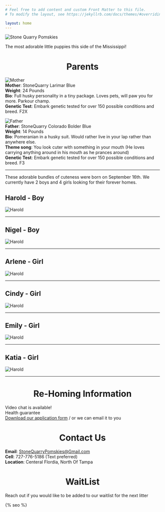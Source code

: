 ```yaml
---
# Feel free to add content and custom Front Matter to this file.
# To modify the layout, see https://jekyllrb.com/docs/themes/#overriding-theme-defaults

layout: home
---
```

![Stone Quarry Pomskies](/assets/main/pebs-banner-cropped.jpg)

The most adorable little puppies this side of the Mississippi! 

<h1 style="text-align: center;">
Parents
</h1>

![Mother](/assets/main/pebs-mother.jpg)  
**Mother**: StoneQuarry Larimar Blue  
**Weight**: 24 Pounds  
**Bio**: Full husky personality in a tiny package. Loves pets, will paw you for more. Parkour champ.  
**Genetic Test**: Embark genetic tested for over 150 possible conditions and breed. F2X  

![Father](/assets/main/bolder-father.jpg)  
**Father**: StoneQuarry Colorado Bolder Blue  
**Weight**: 14 Pounds  
**Bio**: Pomeranian in a husky suit. Would rather live in your lap rather than anywhere else.  
**Theme song**: You look cuter with something in your mouth (He loves carrying anything around in his mouth as he prances around)    
**Genetic Test**: Embark genetic tested for over 150 possible conditions and breed. F3  

---

These adorable bundles of cuteness were born on September 16th. We currently have 2 boys and 4 girls looking for their forever homes. 



## Harold - Boy  
![Harold](/assets/img/09162024/Harold/Harold01.jpg)  

---

## Nigel - Boy  
![Harold](/assets/img/09162024/Nigel/Nigel01.jpg)  

---

## Arlene - Girl    
![Harold](/assets/img/09162024/Arlene/Arlene02.jpg)  

---

## Cindy - Girl    
![Harold](/assets/img/09162024/Cindy/Cindy01.jpg)  

---

## Emily - Girl    
![Harold](/assets/img/09162024/Emily/Emily01.jpg)  

---

## Katia - Girl    
![Harold](/assets/img/09162024/Katia/Katia01.jpg)  

---


<h1 style="text-align: center;">
Re-Homing Information
</h1>

Video chat is available!  
Health guarantee  
[Download our application form][1] / or we can email it to you  

[1]:https://sqp.dog/assets/docs/SQP-Puppy-Application.docx


<h1 style="text-align: center;">
Contact Us  
</h1>

**Email**: [StoneQuarryPomskies@Gmail.com](mailto:StoneQuarryPomskies@Gmail.com)  
**Cell**: 727-776-5186 (Text preferred)  
**Location**: Centeral Flordia, North Of Tampa  

<h1 style="text-align: center;">
WaitList  
</h1>

Reach out if you would like to be added to our waitlist for the next litter  

{% seo %}

